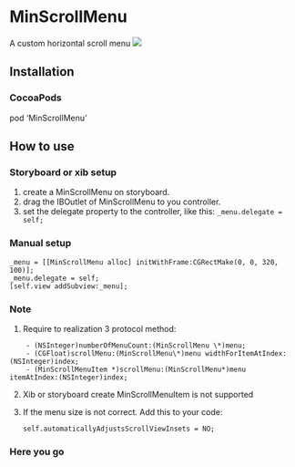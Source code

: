 # MinScrollMenu
A custom horizontal scroll menu
![](https://github.com/zsmzhu/MinScrollMenu/raw/master/IntroduceImage/introduce.gif)
## Installation
### CocoaPods
pod ‘MinScrollMenu’
## How to use
### Storyboard or xib setup
1. create a MinScrollMenu on storyboard.
2. drag the IBOutlet of MinScrollMenu to you controller.
3. set the delegate property to the controller,
	like this: `_menu.delegate = self;`

### Manual setup
	_menu = [[MinScrollMenu alloc] initWithFrame:CGRectMake(0, 0, 320, 100)];
	_menu.delegate = self;
	[self.view addSubview:_menu];
### Note
1. Require to realization 3 protocol method:
```
	- (NSInteger)numberOfMenuCount:(MinScrollMenu \*)menu;
	- (CGFloat)scrollMenu:(MinScrollMenu\*)menu widthForItemAtIndex:(NSInteger)index;
	- (MinScrollMenuItem *)scrollMenu:(MinScrollMenu*)menu itemAtIndex:(NSInteger)index;
```
2. Xib or storyboard create MinScrollMenuItem is not supported
3. If the menu size is not correct. Add this to your code:

	`self.automaticallyAdjustsScrollViewInsets = NO;`

### Here you go
